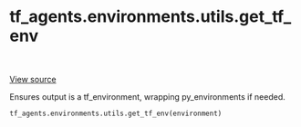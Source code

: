 <div itemscope itemtype="http://developers.google.com/ReferenceObject">
<meta itemprop="name" content="tf_agents.environments.utils.get_tf_env" />
<meta itemprop="path" content="Stable" />
</div>

# tf_agents.environments.utils.get_tf_env

<table class="tfo-notebook-buttons tfo-api" align="left">
</table>

<a target="_blank" href="https://github.com/tensorflow/agents/tree/master/tf_agents/environments/utils.py">View
source</a>

Ensures output is a tf_environment, wrapping py_environments if needed.

``` python
tf_agents.environments.utils.get_tf_env(environment)
```



<!-- Placeholder for "Used in" -->
